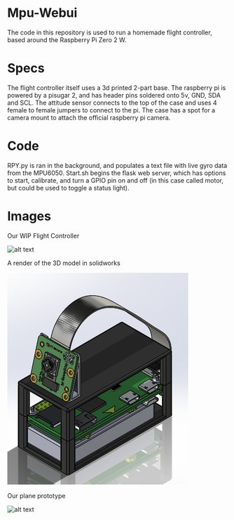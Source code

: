 # Mpu-Webui
The code in this repository is used to run a homemade flight controller, based around the Raspberry Pi Zero 2 W.

# Specs
The flight controller itself uses a 3d printed 2-part base. The raspberry pi is powered by a pisugar 2, and has header pins soldered onto 5v, GND, SDA and SCL. The attitude sensor connects to the top of the case and uses 4 female to female jumpers to connect to the pi. The case has a spot for a camera mount to attach the official raspberry pi camera.

# Code
RPY.py is ran in the background, and populates a text file with live gyro data from the MPU6050. Start.sh begins the flask web server, which has options to start, calibrate, and turn a GPIO pin on and off (in this case called motor, but could be used to toggle a status light). 

# Images

Our WIP Flight Controller

![alt text](https://github.com/Beaudog12345/Mpu-Webui/blob/main/images/IMG_2214.png?raw=true)

A render of the 3D model in solidworks

![alt text](https://github.com/Beaudog12345/Mpu-Webui/blob/main/images/Screenshot%202022-01-05%20115216.png?raw=true)

Our plane prototype

![alt text](https://github.com/Beaudog12345/Mpu-Webui/blob/main/images/IMG_2072.png?raw=true)
